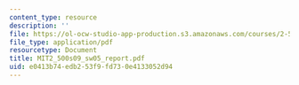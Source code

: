 ```yaml
---
content_type: resource
description: ''
file: https://ol-ocw-studio-app-production.s3.amazonaws.com/courses/2-500-desalination-and-water-purification-spring-2009/e0413b74edb253f9fd730e4133052d94_MIT2_500s09_sw05_report.pdf
file_type: application/pdf
resourcetype: Document
title: MIT2_500s09_sw05_report.pdf
uid: e0413b74-edb2-53f9-fd73-0e4133052d94
---
```

